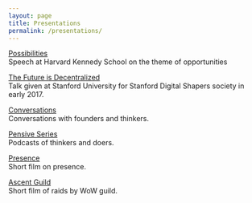 ```yaml
---
layout: page
title: Presentations
permalink: /presentations/
---
```


[Possibilities](/possibilities)
<br>
Speech at Harvard Kennedy School on the theme of opportunities

[The Future is Decentralized](/stanfordshapers) 
<br>
Talk given at Stanford University for Stanford Digital Shapers society in early 2017.

[Conversations](/conversations)
<br>
Conversations with founders and thinkers.

[Pensive Series](/pensive)
<br>
Podcasts of thinkers and doers.

[Presence](/presence)
<br>
Short film on presence.

[Ascent Guild](/ascentguild)
<br>
Short film of raids by WoW guild.

